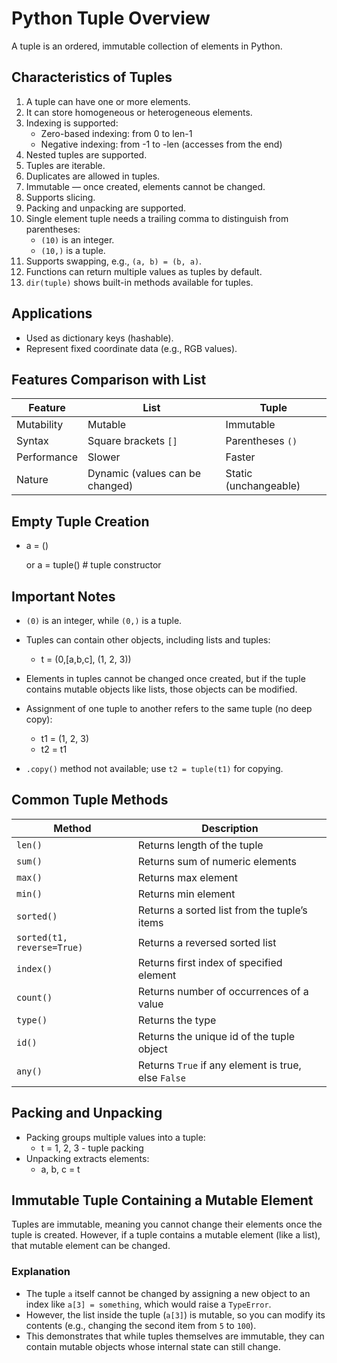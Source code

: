 # Python Tuple Overview

A tuple is an ordered, immutable collection of elements in Python.

## Characteristics of Tuples

1. A tuple can have one or more elements.
2. It can store homogeneous or heterogeneous elements.
3. Indexing is supported:
   - Zero-based indexing: from 0 to len-1
   - Negative indexing: from -1 to -len (accesses from the end)
4. Nested tuples are supported.
5. Tuples are iterable.
6. Duplicates are allowed in tuples.
7. Immutable — once created, elements cannot be changed.
8. Supports slicing.
9. Packing and unpacking are supported.
10. Single element tuple needs a trailing comma to distinguish from parentheses:
    - `(10)` is an integer.
    - `(10,)` is a tuple.
11. Supports swapping, e.g., `(a, b) = (b, a)`.
12. Functions can return multiple values as tuples by default.
13. `dir(tuple)` shows built-in methods available for tuples.

## Applications

- Used as dictionary keys (hashable).
- Represent fixed coordinate data (e.g., RGB values).

## Features Comparison with List

| Feature    | List                          | Tuple                     |
|------------|-------------------------------|---------------------------|
| Mutability | Mutable                       | Immutable                 |
| Syntax     | Square brackets `[]`          | Parentheses `()`          |
| Performance| Slower                       | Faster                    |
| Nature     | Dynamic (values can be changed)| Static (unchangeable)      |

## Empty Tuple Creation

- a = ()

  or
  a = tuple() # tuple constructor


## Important Notes

- `(0)` is an integer, while `(0,)` is a tuple.
- Tuples can contain other objects, including lists and tuples:
  - t = (0,[a,b,c], (1, 2, 3))

- Elements in tuples cannot be changed once created, but if the tuple contains mutable objects like lists, those objects can be modified.
- Assignment of one tuple to another refers to the same tuple (no deep copy):
  - t1 = (1, 2, 3)
  - t2 = t1
- `.copy()` method not available; use `t2 = tuple(t1)` for copying.

## Common Tuple Methods

| Method                | Description                                      |
|-----------------------|------------------------------------------------|
| `len()`               | Returns length of the tuple                      |
| `sum()`               | Returns sum of numeric elements                  |
| `max()`               | Returns max element                               |
| `min()`               | Returns min element                               |
| `sorted()`            | Returns a sorted list from the tuple’s items    |
| `sorted(t1, reverse=True)` | Returns a reversed sorted list              |
| `index()`             | Returns first index of specified element        |
| `count()`             | Returns number of occurrences of a value        |
| `type()`              | Returns the type                                 |
| `id()`                | Returns the unique id of the tuple object        |
| `any()`               | Returns `True` if any element is true, else `False` |

## Packing and Unpacking

- Packing groups multiple values into a tuple:
  - t = 1, 2, 3 - tuple packing
- Unpacking extracts elements:
  - a, b, c = t

##  Immutable Tuple Containing a Mutable Element

Tuples are immutable, meaning you cannot change their elements once the tuple is created. However, if a tuple contains a mutable element (like a list), that mutable element can be changed.

### Explanation

- The tuple `a` itself cannot be changed by assigning a new object to an index like `a[3] = something`, which would raise a `TypeError`.
- However, the list inside the tuple (`a[3]`) is mutable, so you can modify its contents (e.g., changing the second item from `5` to `100`).
- This demonstrates that while tuples themselves are immutable, they can contain mutable objects whose internal state can still change.

